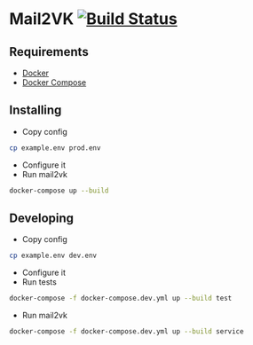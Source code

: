 # Mail2VK [![Build Status](https://travis-ci.org/Kistriver/mail2vk.svg?branch=master)](https://travis-ci.org/Kistriver/mail2vk)

## Requirements
* [Docker](https://www.docker.com/products/overview)
* [Docker Compose](https://docs.docker.com/compose/install/)

## Installing
* Copy config
```bash
cp example.env prod.env
```
* Configure it
* Run mail2vk
```bash
docker-compose up --build
```

## Developing
* Copy config
```bash
cp example.env dev.env
```
* Configure it
* Run tests
```bash
docker-compose -f docker-compose.dev.yml up --build test
```
* Run mail2vk
```bash
docker-compose -f docker-compose.dev.yml up --build service
```
